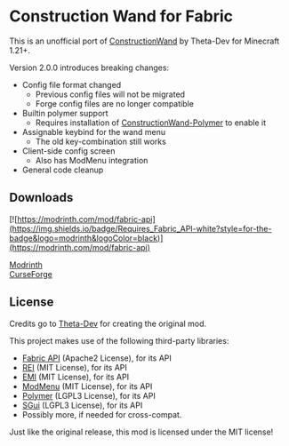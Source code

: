 # Construction Wand for Fabric

This is an unofficial port of [ConstructionWand](https://github.com/Theta-Dev/ConstructionWand) by Theta-Dev for Minecraft 1.21+.  
  
Version 2.0.0 introduces breaking changes:  
- Config file format changed
  - Previous config files will not be migrated 
  - Forge config files are no longer compatible
- Builtin polymer support
  - Requires installation of [ConstructionWand-Polymer](https://curseforge.com/minecraft/mc-mods/construction-wand-polymer-port) to enable it
- Assignable keybind for the wand menu
  - The old key-combination still works
- Client-side config screen
  - Also has ModMenu integration
- General code cleanup

## Downloads
[![https://modrinth.com/mod/fabric-api](https://img.shields.io/badge/Requires_Fabric_API-white?style=for-the-badge&logo=modrinth&logoColor=black)](https://modrinth.com/mod/fabric-api)
  
[Modrinth](https://modrinth.com/mod/construction-wand-fabric)  
[CurseForge](https://curseforge.com/minecraft/mc-mods/construction-wand-fabric)

## License
Credits go to [Theta-Dev](https://github.com/Theta-Dev/) for creating the original mod.

This project makes use of the following third-party libraries:

- [Fabric API](https://github.com/FabricMC/fabric) (Apache2 License), for its API
- [REI](https://github.com/shedaniel/RoughlyEnoughItems) (MIT License), for its API
- [EMI](https://github.com/emilyploszaj/emi/) (MIT License), for its API
- [ModMenu](https://github.com/TerraformersMC/ModMenu) (MIT License), for its API
- [Polymer](https://github.com/Patbox/polymer) (LGPL3 License), for its API
- [SGui](https://github.com/Patbox/sgui) (LGPL3 License), for its API
- Possibly more, if needed for cross-compat. 


Just like the original release, this mod is licensed under the MIT license!
